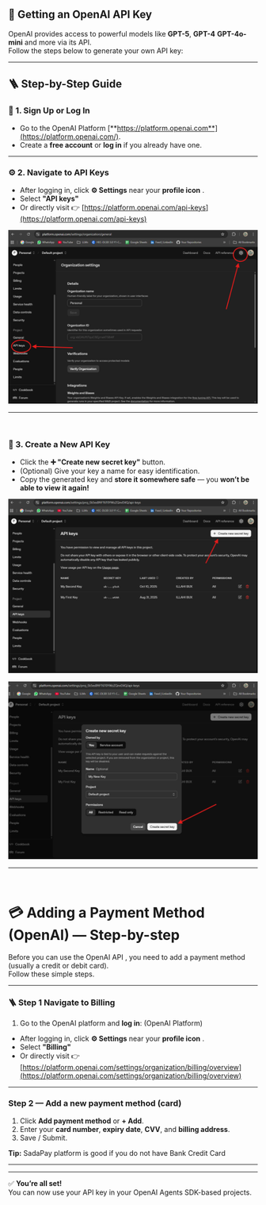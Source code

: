 ## 🔑 Getting an OpenAI API Key

OpenAI provides access to powerful models like **GPT-5**, **GPT-4** **GPT-4o-mini** and more via its API.  
Follow the steps below to generate your own API key:

---

## 🪜 Step-by-Step Guide

### 🧭 1. Sign Up or Log In
- Go to the OpenAI Platform [**https://platform.openai.com**](https://platform.openai.com/).  
- Create a **free account** or **log in** if you already have one.

---

### ⚙️ 2. Navigate to API Keys
- After logging in, click **⚙️ Settings** near your  **profile icon** .  
- Select **"API keys"**  
- Or directly visit 👉 [https://platform.openai.com/api-keys](https://platform.openai.com/api-keys)


![](images/api_keys.png)

---

<br>

### 🧩 3. Create a New API Key
- Click the **➕ "Create new secret key"** button.  
- (Optional) Give your key a name for easy identification.  
- Copy the generated key and **store it somewhere safe** — you **won’t be able to view it again!**

![](images/create_key.png)

![](images/create_key_ready.png)

---
<br>

# 💳 Adding a Payment Method (OpenAI) — Step-by-step

Before you can use the OpenAI API , you need to add a payment method (usually a credit or debit card).  
Follow these simple steps.

---

### 🪜 Step 1 Navigate to Billing
1. Go to the OpenAI platform and **log in**: (OpenAI Platform)
- After logging in, click **⚙️ Settings** near your  **profile icon** .  
- Select **"Billing"**  
- Or directly visit 👉 [https://platform.openai.com/settings/organization/billing/overview](https://platform.openai.com/settings/organization/billing/overview)

---


### Step 2 — Add a new payment method (card)
1. Click **Add payment method** or **+ Add**.  
2. Enter your **card number**, **expiry date**, **CVV**, and **billing address**.   
3. Save / Submit.

**Tip:** 
SadaPay platform is good if you do not have Bank Credit Card

---


---

✅ **You’re all set!**  
You can now use your API key in your OpenAI Agents SDK-based projects.
